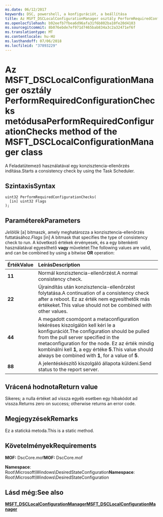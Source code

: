 ```yaml
---
ms.date: 06/12/2017
keywords: DSC, powershell, a konfigurációt, a beállítása
title: Az MSFT_DSCLocalConfigurationManager osztály PerformRequiredConfigurationChecks metódusa
ms.openlocfilehash: b92eefb7fbea6d96afa31f6b802ba10fe20d4103
ms.sourcegitcommit: 8b076ebde7ef971d7465bab834a3c2a32471ef6f
ms.translationtype: MT
ms.contentlocale: hu-HU
ms.lasthandoff: 07/06/2018
ms.locfileid: "37893229"
---
```

# <a name="performrequiredconfigurationchecks-method-of-the-msftdsclocalconfigurationmanager-class"></a><span data-ttu-id="e7242-103">Az MSFT_DSCLocalConfigurationManager osztály PerformRequiredConfigurationChecks metódusa</span><span class="sxs-lookup"><span data-stu-id="e7242-103">PerformRequiredConfigurationChecks method of the MSFT_DSCLocalConfigurationManager class</span></span>

<span data-ttu-id="e7242-104">A Feladatütemező használatával egy konzisztencia-ellenőrzés indítása.</span><span class="sxs-lookup"><span data-stu-id="e7242-104">Starts a consistency check by using the Task Scheduler.</span></span>

## <a name="syntax"></a><span data-ttu-id="e7242-105">Szintaxis</span><span class="sxs-lookup"><span data-stu-id="e7242-105">Syntax</span></span>

```mof
uint32 PerformRequiredConfigurationChecks(
  [in] uint32 Flags
);
```

## <a name="parameters"></a><span data-ttu-id="e7242-106">Paraméterek</span><span class="sxs-lookup"><span data-stu-id="e7242-106">Parameters</span></span>

<span data-ttu-id="e7242-107">*Jelölők* \[a\] bitmaszk, amely meghatározza a konzisztencia-ellenőrzés futtatásához.</span><span class="sxs-lookup"><span data-stu-id="e7242-107">*Flags* \[in\] A bitmask that specifies the type of consistency check to run.</span></span> <span data-ttu-id="e7242-108">A következő értékek érvényesek, és a egy bitenkénti használatával egyesíthető **vagy** műveletet:</span><span class="sxs-lookup"><span data-stu-id="e7242-108">The following values are valid, and can be combined by using a bitwise **OR** operation:</span></span>

|<span data-ttu-id="e7242-109">Érték</span><span class="sxs-lookup"><span data-stu-id="e7242-109">Value</span></span> |<span data-ttu-id="e7242-110">Leírás</span><span class="sxs-lookup"><span data-stu-id="e7242-110">Description</span></span> |
|:--- |:---|
|<span data-ttu-id="e7242-111">**1**</span><span class="sxs-lookup"><span data-stu-id="e7242-111">**1**</span></span> | <span data-ttu-id="e7242-112">Normál konzisztencia-ellenőrzést.</span><span class="sxs-lookup"><span data-stu-id="e7242-112">A normal consistency check.</span></span> |
|<span data-ttu-id="e7242-113">**2**</span><span class="sxs-lookup"><span data-stu-id="e7242-113">**2**</span></span> | <span data-ttu-id="e7242-114">Újraindítás után konzisztencia-ellenőrzést folytatása.</span><span class="sxs-lookup"><span data-stu-id="e7242-114">A continuation of a consistency check after a reboot.</span></span> <span data-ttu-id="e7242-115">Ez az érték nem egyesíthetők más értékeket.</span><span class="sxs-lookup"><span data-stu-id="e7242-115">This value should not be combined with other values.</span></span> |
|<span data-ttu-id="e7242-116">**4**</span><span class="sxs-lookup"><span data-stu-id="e7242-116">**4**</span></span> | <span data-ttu-id="e7242-117">A megadott csomópont a metaconfiguration lekéréses kiszolgálón kell kéri le a konfigurációt.</span><span class="sxs-lookup"><span data-stu-id="e7242-117">The configuration should be pulled from the pull server specified in the metaconfiguration for the node.</span></span> <span data-ttu-id="e7242-118">Ez az érték mindig kombinálni kell **1**, a egy értéke **5**.</span><span class="sxs-lookup"><span data-stu-id="e7242-118">This value should always be combined with **1**, for a value of **5**.</span></span> |
|<span data-ttu-id="e7242-119">**8**</span><span class="sxs-lookup"><span data-stu-id="e7242-119">**8**</span></span> | <span data-ttu-id="e7242-120">A jelentéskészítő kiszolgáló állapota küldeni.</span><span class="sxs-lookup"><span data-stu-id="e7242-120">Send status to the report server.</span></span> |

## <a name="return-value"></a><span data-ttu-id="e7242-121">Vrácená hodnota</span><span class="sxs-lookup"><span data-stu-id="e7242-121">Return value</span></span>

<span data-ttu-id="e7242-122">Sikeres; a nulla értéket ad vissza egyéb esetben egy hibakódot ad vissza.</span><span class="sxs-lookup"><span data-stu-id="e7242-122">Returns zero on success; otherwise returns an error code.</span></span>

## <a name="remarks"></a><span data-ttu-id="e7242-123">Megjegyzések</span><span class="sxs-lookup"><span data-stu-id="e7242-123">Remarks</span></span>

<span data-ttu-id="e7242-124">Ez a statická metoda.</span><span class="sxs-lookup"><span data-stu-id="e7242-124">This is a static method.</span></span>

## <a name="requirements"></a><span data-ttu-id="e7242-125">Követelmények</span><span class="sxs-lookup"><span data-stu-id="e7242-125">Requirements</span></span>

<span data-ttu-id="e7242-126">**MOF:** DscCore.mof</span><span class="sxs-lookup"><span data-stu-id="e7242-126">**MOF:** DscCore.mof</span></span>

<span data-ttu-id="e7242-127">**Namespace**: Root\Microsoft\Windows\DesiredStateConfiguration</span><span class="sxs-lookup"><span data-stu-id="e7242-127">**Namespace**: Root\Microsoft\Windows\DesiredStateConfiguration</span></span>

## <a name="see-also"></a><span data-ttu-id="e7242-128">Lásd még:</span><span class="sxs-lookup"><span data-stu-id="e7242-128">See also</span></span>

[<span data-ttu-id="e7242-129">**MSFT_DSCLocalConfigurationManager**</span><span class="sxs-lookup"><span data-stu-id="e7242-129">**MSFT_DSCLocalConfigurationManager**</span></span>](msft-dsclocalconfigurationmanager.md)